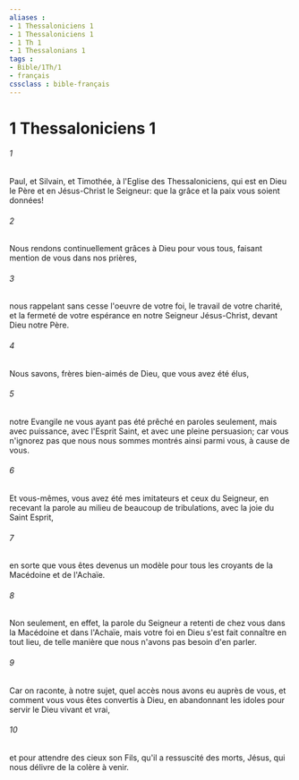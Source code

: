 ```yaml
---
aliases : 
- 1 Thessaloniciens 1
- 1 Thessaloniciens 1
- 1 Th 1
- 1 Thessalonians 1
tags : 
- Bible/1Th/1
- français
cssclass : bible-français
---
```


# 1 Thessaloniciens 1

###### 1
Paul, et Silvain, et Timothée, à l'Eglise des Thessaloniciens, qui est en Dieu le Père et en Jésus-Christ le Seigneur: que la grâce et la paix vous soient données!
###### 2
Nous rendons continuellement grâces à Dieu pour vous tous, faisant mention de vous dans nos prières,
###### 3
nous rappelant sans cesse l'oeuvre de votre foi, le travail de votre charité, et la fermeté de votre espérance en notre Seigneur Jésus-Christ, devant Dieu notre Père.
###### 4
Nous savons, frères bien-aimés de Dieu, que vous avez été élus,
###### 5
notre Evangile ne vous ayant pas été prêché en paroles seulement, mais avec puissance, avec l'Esprit Saint, et avec une pleine persuasion; car vous n'ignorez pas que nous nous sommes montrés ainsi parmi vous, à cause de vous.
###### 6
Et vous-mêmes, vous avez été mes imitateurs et ceux du Seigneur, en recevant la parole au milieu de beaucoup de tribulations, avec la joie du Saint Esprit,
###### 7
en sorte que vous êtes devenus un modèle pour tous les croyants de la Macédoine et de l'Achaïe.
###### 8
Non seulement, en effet, la parole du Seigneur a retenti de chez vous dans la Macédoine et dans l'Achaïe, mais votre foi en Dieu s'est fait connaître en tout lieu, de telle manière que nous n'avons pas besoin d'en parler.
###### 9
Car on raconte, à notre sujet, quel accès nous avons eu auprès de vous, et comment vous vous êtes convertis à Dieu, en abandonnant les idoles pour servir le Dieu vivant et vrai,
###### 10
et pour attendre des cieux son Fils, qu'il a ressuscité des morts, Jésus, qui nous délivre de la colère à venir.
